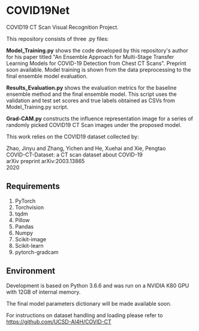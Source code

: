 # COVID19Net
COVID19 CT Scan Visual Recognition Project.

This repository consists of three .py files:

**Model_Training.py** shows the code developed by this repository's author for his paper titled "An Ensemble Approach for Multi-Stage Transfer Learning Models for COVID-19 Detection from Chest CT Scans". Preprint soon available. Model training is shown from the data preprocessing to the final ensemble model evaluation.

**Results_Evaluation.py** shows the evaluation metrics for the baseline ensemble method and the final ensemble model. This script uses the validation and test set scores and true labels obtained as CSVs from Model_Training.py script.

**Grad-CAM.py** constructs the influence representation image for a series of randomly picked COVID19 CT Scan images under the proposed model.

This work relies on the COVID19 dataset collected by:

Zhao, Jinyu and Zhang, Yichen and He, Xuehai and Xie, Pengtao <br/>
COVID-CT-Dataset: a CT scan dataset about COVID-19 <br/>
arXiv preprint arXiv:2003.13865 <br/>
2020

## Requirements

1. PyTorch
1. Torchvision
1. tqdm
1. Pillow
1. Pandas
1. Numpy
1. Scikit-image
1. Scikit-learn
1. pytorch-gradcam

## Environment

Development is based on Python 3.6.6 and was run on a NVIDIA K80 GPU with 12GB of internal memory.

The final model parameters dictionary will be made available soon.

For instructions on dataset handling and loading please refer to https://github.com/UCSD-AI4H/COVID-CT
